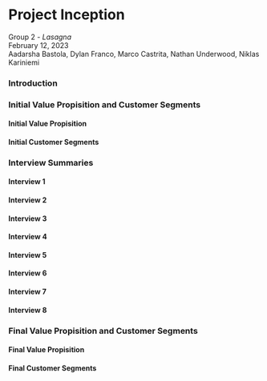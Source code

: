 # Project Inception

Group 2 - *Lasagna*  
February 12, 2023  
Aadarsha Bastola, Dylan Franco, Marco Castrita, Nathan Underwood, Niklas Kariniemi  

### Introduction  

### Initial Value Propisition and Customer Segments  

#### Initial Value Propisition  
#### Initial Customer Segments  

### Interview Summaries  

#### Interview 1  
#### Interview 2  
#### Interview 3  
#### Interview 4  
#### Interview 5  
#### Interview 6  
#### Interview 7  
#### Interview 8  

### Final Value Propisition and Customer Segments  

#### Final Value Propisition  
#### Final Customer Segments  
